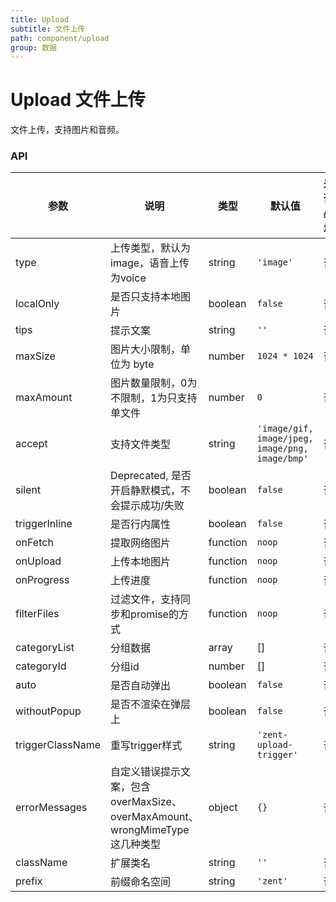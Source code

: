```yaml
---
title: Upload
subtitle: 文件上传
path: component/upload
group: 数据
---
```


# Upload 文件上传

文件上传，支持图片和音频。

### API

| 参数 | 说明 | 类型 | 默认值 | 是否必填 |
|------|------|------|--------|--------|
| type | 上传类型，默认为image，语音上传为voice | string | `'image'` | 否 |
| localOnly | 是否只支持本地图片 | boolean | `false` | 否 |
| tips | 提示文案 | string | `''` | 否 |
| maxSize | 图片大小限制，单位为 byte | number | `1024 * 1024` | 否 |
| maxAmount | 图片数量限制，0为不限制，1为只支持单文件 | number | `0` | 否 |
| accept | 支持文件类型 | string | `'image/gif, image/jpeg, image/png, image/bmp'` | 否 |
| silent | Deprecated, 是否开启静默模式，不会提示成功/失败 | boolean | `false` | 否 |
| triggerInline | 是否行内属性 | boolean | `false` | 否 |
| onFetch | 提取网络图片 | function | `noop` | 否 |
| onUpload | 上传本地图片 | function | `noop` | 否 |
| onProgress | 上传进度 | function | `noop` | 否 |
| filterFiles | 过滤文件，支持同步和promise的方式 | function | `noop` | 否 |
| categoryList | 分组数据 | array | [] | 否 |
| categoryId | 分组id | number | [] | 否 |
| auto | 是否自动弹出 | boolean | `false` | 否 |
| withoutPopup | 是否不渲染在弹层上 | boolean | `false` | 否 |
| triggerClassName | 重写trigger样式 | string | `'zent-upload-trigger'` | 否 |
| errorMessages | 自定义错误提示文案，包含 overMaxSize、overMaxAmount、wrongMimeType 这几种类型 | object | `{}` | 否 |
| className | 扩展类名 | string | `''` | 否 |
| prefix | 前缀命名空间 | string | `'zent'` | 否 |
